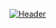 [![Header](https://raw.githubusercontent.com/hilalsidhic/<OWNER>/<OWNER>/readme_header.png "Header")](https://user-images.githubusercontent.com/63979569/127869789-fae9b43b-ca5d-4732-83b2-6e93ffd70bea.png)


<!--
**hilalsidhic/hilalsidhic** is a ✨ _special_ ✨ repository because its `README.md` (this file) appears on your GitHub profile.

Here are some ideas to get you started:

- 🔭 I’m currently working on ...
- 🌱 I’m currently learning ...
- 👯 I’m looking to collaborate on ...
- 🤔 I’m looking for help with ...
- 💬 Ask me about ...
- 📫 How to reach me: ...
- 😄 Pronouns: ...
- ⚡ Fun fact: ...
-->
